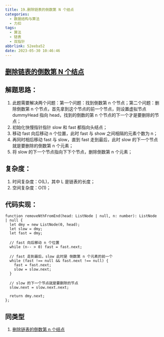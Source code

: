 ```yaml
---
title: 19.删除链表的倒数第 N 个结点
categories:
  - 数据结构与算法
  - 力扣
tags:
  - 算法
  - 链表
  - 双指针
abbrlink: 52eeba52
date: 2023-05-30 10:46:46
---
```


## [删除链表的倒数第 N 个结点](https://leetcode.cn/problems/remove-nth-node-from-end-of-list/description/)

## 解题思路：
1. 此题需要解决两个问题：第一个问题：找到倒数第 n 个节点；第二个问题：删除倒数第 n 个节点，首先拿到这个节点的前一个节点，则设置虚拟节点 dummyHead 指向 head，找到的倒数的第 n 个节点的下一个才是要删除的节点；
2. 初始化快慢指针指针 slow 和 fast 都指向头结点；
3. 移动 fast 向后移动 n 个位置，此时 fast 与 show 之间相隔的元素个数为 n；
4. 再同时相后移动 fast 与 slow，直到 fast 走到最后，此时 slow 的下一个节点就是要删除的倒数第 n 个元素；
5. 将 slow 的下一个节点指向下下个节点，删除倒数第 n 个元素；

## 复杂度：
1. 时间复杂度：O(L)，其中 L 是链表的长度；
2. 空间复杂度：O(1)；

## 代码实现：
```TS
function removeNthFromEnd(head: ListNode | null, n: number): ListNode | null {
  let dmy = new ListNode(0, head);
  let slow = dmy;
  let fast = dmy;

  // fast 向后移动 n 个位置
  while (n-- > 0) fast = fast.next;

  // fast 走到最后，slow 此时是 倒数第 n 个元素的前一个
  while (fast !== null && fast.next !== null) {
    fast = fast.next;
    slow = slow.next;
  }

  // slow 的下一个节点就是要删除的节点
  slow.next = slow.next.next;

  return dmy.next;
};
```

## 同类型
1. [删除链表的倒数第 n 个结点](https://leetcode.cn/problems/SLwz0R/description/)

